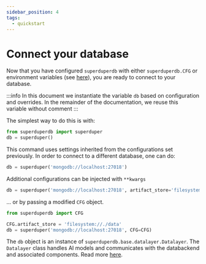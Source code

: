 ```yaml
---
sidebar_position: 4
tags:
  - quickstart
---
```


# Connect your database

Now that you have configured `superduperdb` with either `superduperdb.CFG` or environment variables (see [here](01_configuration.md)),
you are ready to connect to your database.

:::info
In this document we instantiate the variable `db` based on configuration and overrides.
In the remainder of the documentation, we reuse this variable without comment
:::

The simplest way to do this is with:

```python
from superduperdb import superduper
db = superduper()
```

This command uses settings inherited from the configurations set previously.
In order to connect to a different database, one can do:

```python
db = superduper('mongodb://localhost:27018')
```

Additional configurations can be injected with `**kwargs`

```python
db = superduper('mongodb://localhost:27018', artifact_store='filesystem://./data')
```

... or by passing a modified `CFG` object.

```python
from superduperdb import CFG

CFG.artifact_store = 'filesystem://./data'
db = superduper('mongodb://localhost:27018', CFG=CFG)
```

The `db` object is an instance of `superduperdb.base.datalayer.Datalayer`.
The `Datalayer` class handles AI models and communicates with the databackend and associated components. Read more [here](../fundamentals/07_datalayer_overview.md).
